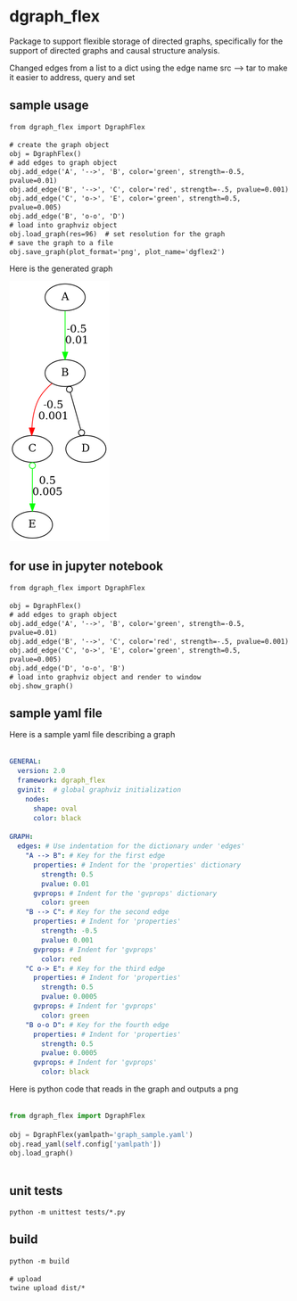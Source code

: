 # dgraph_flex

Package to support flexible storage of directed graphs, specifically for the support of 
directed graphs and causal structure analysis.

Changed edges from a list to a dict using the edge name src --> tar
to make it easier to address, query and set

## sample usage

```
from dgraph_flex import DgraphFlex

# create the graph object
obj = DgraphFlex()
# add edges to graph object
obj.add_edge('A', '-->', 'B', color='green', strength=-0.5, pvalue=0.01)
obj.add_edge('B', '-->', 'C', color='red', strength=-.5, pvalue=0.001)
obj.add_edge('C', 'o->', 'E', color='green', strength=0.5, pvalue=0.005)
obj.add_edge('B', 'o-o', 'D')
# load into graphviz object
obj.load_graph(res=96)  # set resolution for the graph
# save the graph to a file
obj.save_graph(plot_format='png', plot_name='dgflex2')
```
Here is the generated graph

![Example Graph](https://github.com/kelvinlim/dgraph_flex/blob/main/dgraph_flex/dgflex2.png)

## for use in jupyter notebook

```
from dgraph_flex import DgraphFlex

obj = DgraphFlex()
# add edges to graph object
obj.add_edge('A', '-->', 'B', color='green', strength=-0.5, pvalue=0.01)
obj.add_edge('B', '-->', 'C', color='red', strength=-.5, pvalue=0.001)
obj.add_edge('C', 'o->', 'E', color='green', strength=0.5, pvalue=0.005)
obj.add_edge('D', 'o-o', 'B')
# load into graphviz object and render to window
obj.show_graph()

```
## sample yaml file
Here is a sample yaml file describing a graph
```yaml

GENERAL:
  version: 2.0
  framework: dgraph_flex
  gvinit:  # global graphviz initialization
    nodes:
      shape: oval
      color: black

GRAPH:
  edges: # Use indentation for the dictionary under 'edges'
    "A --> B": # Key for the first edge
      properties: # Indent for the 'properties' dictionary
        strength: 0.5
        pvalue: 0.01
      gvprops: # Indent for the 'gvprops' dictionary
        color: green
    "B --> C": # Key for the second edge
      properties: # Indent for 'properties'
        strength: -0.5
        pvalue: 0.001
      gvprops: # Indent for 'gvprops'
        color: red
    "C o-> E": # Key for the third edge
      properties: # Indent for 'properties'
        strength: 0.5
        pvalue: 0.0005
      gvprops: # Indent for 'gvprops'
        color: green
    "B o-o D": # Key for the fourth edge
      properties: # Indent for 'properties'
        strength: 0.5
        pvalue: 0.0005
      gvprops: # Indent for 'gvprops'
        color: black

```
Here is python code that reads in the graph and outputs a png

```python

from dgraph_flex import DgraphFlex

obj = DgraphFlex(yamlpath='graph_sample.yaml')
obj.read_yaml(self.config['yamlpath'])
obj.load_graph()



```

## unit tests

```
python -m unittest tests/*.py
```

## build

```
python -m build

# upload
twine upload dist/*

```